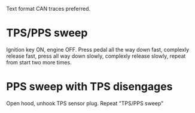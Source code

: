 Text format CAN traces preferred.

# TPS/PPS sweep

Ignition key ON, engine OFF. Press pedal all the way down fast, complexly release fast, press all way down slowly, complexly release slowly, repeat from start two more times.

# PPS sweep with TPS disengages

Open hood, unhook TPS sensor plug. Repeat "TPS/PPS sweep"

